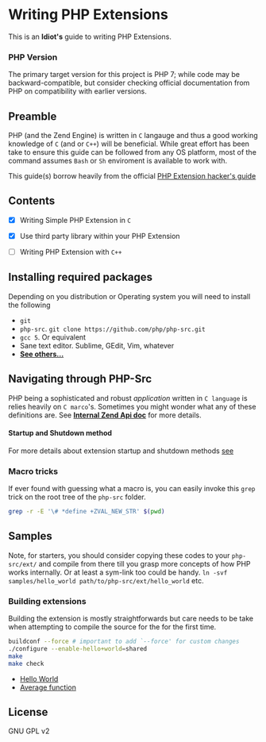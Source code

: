 # Writing PHP Extensions

This is an **Idiot's** guide to writing PHP Extensions.


### PHP Version
The primary target version for this project is PHP 7; while code may be backward-compatible, but consider checking official documentation from PHP on compatibility with earlier versions.

## Preamble
PHP (and the Zend Engine) is written in `C` langauge and thus a good working knowledge of `C` (and or `C++`) will be beneficial. While great effort has been take to ensure this guide can be followed from any OS platform, most of the command assumes `Bash` or `Sh` enviroment is available to work with.

This guide(s) borrow heavily from the official [PHP Extension hacker's guide](http://php.net/manual/en/internals2.php)

## Contents
- [x] Writing Simple PHP Extension in `C`
- [x] Use third party library within your PHP Extension
- [ ] Writing PHP Extension with `C++`


## Installing required packages
Depending on you distribution or Operating system you will need to install the following
* `git`
* `php-src`. `git clone https://github.com/php/php-src.git`
* `gcc 5`. Or equivalent
* Sane text editor. Sublime, GEdit, Vim, whatever
* **[See others...](http://php.net/manual/en/install.php)**

## Navigating through PHP-Src
PHP being a sophisticated and robust *application* written in `C language` is relies heavily on `C marco`'s. Sometimes you might wonder what any of these definitions are. See **[Internal Zend Api doc](http://php.net/manual/en/internals2.ze1.zendapi.php)** for more details.

#### Startup and Shutdown method
For more details about extension startup and shutdown methods [see](http://php.net/manual/en/internals2.ze1.zendapi.php#internals2.ze1.zendapi.tab.init-shutdown)

### Macro tricks
If ever found with guessing what a macro is, you can easily invoke this `grep` trick on the root tree of the `php-src` folder.
```bash
grep -r -E '\# *define +ZVAL_NEW_STR' $(pwd)
```


## Samples
Note, for starters, you should consider copying these codes to your `php-src/ext/` and compile from there till you grasp more concepts of how PHP works internally. Or at least a sym-link too could be handy.
`ln -svf samples/hello_world path/to/php-src/ext/hello_world` etc.

### Building extensions
Building the extension is mostly straightforwards but care needs to be take when attempting to compile the source for the for the first time.

```bash
buildconf --force # important to add `--force' for custom changes
./configure --enable-hello+world=shared
make
make check
```

* [Hello World](samples/hello_world/README.md)
* [Average function](samples/average/README.md)



## License
GNU GPL v2